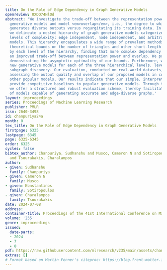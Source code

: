 ```yaml
---
title: On the Role of Edge Dependency in Graph Generative Models
openreview: 0XDO74NlOd
abstract: 'We investigate the trade-off between the representation power of graph
  generative models and model <em>overlap</em>, i.e., the degree to which the model
  generates diverse outputs versus regurgitating its training data. In particular,
  we delineate a nested hierarchy of graph generative models categorized into three
  levels of complexity: edge independent, node independent, and arbitrarily dependent
  models. This hierarchy encapsulates a wide range of prevalent methods. We derive
  theoretical bounds on the number of triangles and other short-length cycles producible
  by each level of the hierarchy, finding that more complex dependency structure allows
  an improved trade-off between representation power and overlap. We provide instances
  demonstrating the asymptotic optimality of our bounds. Furthermore, we introduce
  new generative models for each of the three hierarchical levels, leveraging dense
  subgraph discovery. Our evaluation, conducted on real-world datasets, focuses on
  assessing the output quality and overlap of our proposed models in comparison to
  other popular models. Our results indicate that our simple, interpretable models
  provide competitive baselines to popular generative models. Through this investigation,
  we offer a structured and robust evaluation scheme, thereby facilitating the development
  of models capable of generating accurate and edge-diverse graphs.'
layout: inproceedings
series: Proceedings of Machine Learning Research
publisher: PMLR
issn: 2640-3498
id: chanpuriya24a
month: 0
tex_title: On the Role of Edge Dependency in Graph Generative Models
firstpage: 6325
lastpage: 6345
page: 6325-6345
order: 6325
cycles: false
bibtex_author: Chanpuriya, Sudhanshu and Musco, Cameron N and Sotiropoulos, Konstantinos
  and Tsourakakis, Charalampos
author:
- given: Sudhanshu
  family: Chanpuriya
- given: Cameron N
  family: Musco
- given: Konstantinos
  family: Sotiropoulos
- given: Charalampos
  family: Tsourakakis
date: 2024-07-08
address:
container-title: Proceedings of the 41st International Conference on Machine Learning
volume: '235'
genre: inproceedings
issued:
  date-parts:
  - 2024
  - 7
  - 8
pdf: https://raw.githubusercontent.com/mlresearch/v235/main/assets/chanpuriya24a/chanpuriya24a.pdf
extras: []
# Format based on Martin Fenner's citeproc: https://blog.front-matter.io/posts/citeproc-yaml-for-bibliographies/
---
```

